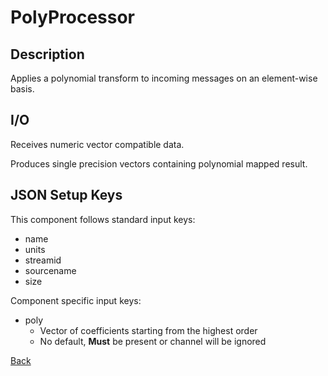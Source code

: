 # PolyProcessor

## Description

Applies a polynomial transform to incoming messages on an element-wise basis.

## I/O

Receives numeric vector compatible data.

Produces single precision vectors containing polynomial mapped result.

## JSON Setup Keys

This component follows standard input keys:

* name
* units
* streamid
* sourcename
* size

Component specific input keys:

* poly
  * Vector of coefficients starting from the highest order
  * No default, **Must** be present or channel will be ignored

[Back](../../../phoenix-doc/Components/Processors/PhoenixComponents.md)
